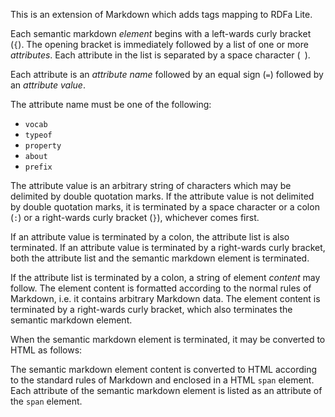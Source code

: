 This is an extension of Markdown which adds tags mapping to RDFa Lite.

Each semantic markdown _element_ begins with a left-wards curly bracket (`{`). The opening bracket is immediately followed by a list of one or more _attributes_. Each attribute in the list is separated by a space character (` `).

Each attribute is an _attribute name_ followed by an equal sign (`=`) followed by an _attribute value_.

The attribute name must be one of the following:

* `vocab`
* `typeof`
* `property`
* `about`
* `prefix`

The attribute value is an arbitrary string of characters which may be delimited by double quotation marks. If the attribute value is not delimited by double quotation marks, it is terminated by a space character or a colon (`:`) or a right-wards curly bracket (`}`), whichever comes first.

If an attribute value is terminated by a colon, the attribute list is also terminated. If an attribute value is terminated by a right-wards curly bracket, both the attribute list and the semantic markdown element is terminated.

If the attribute list is terminated by a colon, a string of element _content_ may follow. The element content is formatted according to the normal rules of Markdown, i.e. it contains arbitrary Markdown data. The element content is terminated by a right-wards curly bracket, which also terminates the semantic markdown element.

When the semantic markdown element is terminated, it may be converted to HTML as follows:

The semantic markdown element content is converted to HTML according to the standard rules of Markdown and enclosed in a HTML `span` element. Each attribute of the semantic markdown element is listed as an attribute of the `span` element.